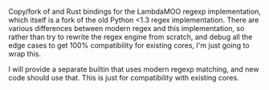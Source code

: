 Copy/fork of and Rust bindings for the LambdaMOO regexp implementation, which
itself is a fork of the old Python <1.3 regex implementation. There are various
differences between modern regex and this implementation, so rather than try to
rewrite the regex engine from scratch, and debug all the edge cases to get 100%
compatibility for existing cores, I'm just going to wrap this.

I will provide a separate builtin that uses modern regexp matching, and new code
should use that. This is just for compatibility with existing cores.



